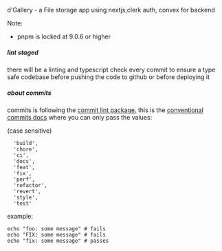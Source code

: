 d'Gallery - a File storage app using nextjs,clerk auth, convex for backend

Note:

- pnpm is locked at 9.0.6 or higher

##### lint staged

there will be a linting and typescript check every commit to ensure a type safe codebase before pushing the code to github or before deploying it

##### about commits

commits is following the [commit lint package.](https://www.npmjs.com/package/@commitlint/)
this is the [conventional commits docs](https://www.conventionalcommits.org/en/v1.0.0/#summary) where you can only pass the values:

(case sensitive)

```
  'build',
  'chore',
  'ci',
  'docs',
  'feat',
  'fix',
  'perf',
  'refactor',
  'revert',
  'style',
  'test'
```

example:

```
echo "foo: some message" # fails
echo "FIX: some message" # fails
echo "fix: some message" # passes
```
